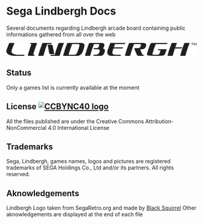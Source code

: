# Sega Lindbergh Docs

Several documents regarding Lindbergh arcade board containing public informations gathered from all over the web

![Lindbergh logo](README.md_images/main.svg)

## Status
Only a games list is currently available at the moment

## License [![CCBYNC40 logo](https://licensebuttons.net/l/by-nc/3.0/88x31.png)](https://creativecommons.org/licenses/by-nc/4.0/legalcode)
All the files published are under the Creative Commons Attribution-NonCommercial 4.0 International License

## Trademarks
Sega, Lindbergh, games names, logos and pictures are registered trademarks of SEGA Holdings Co., Ltd and/or its partners.
All rights reserved.

## Aknowledgements
Lindbergh Logo taken from SegaRetro.org and made by [Black Squirrel](https://segaretro.org/User:Black_Squirrel)
Other aknowledgements are displayed at the end of each file
